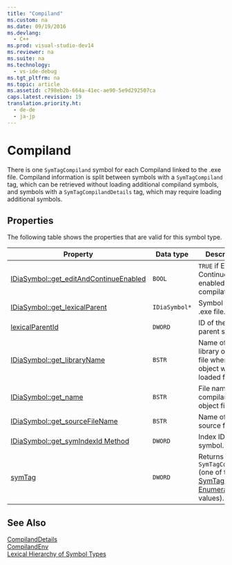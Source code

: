 ```yaml
---
title: "Compiland"
ms.custom: na
ms.date: 09/19/2016
ms.devlang: 
  - C++
ms.prod: visual-studio-dev14
ms.reviewer: na
ms.suite: na
ms.technology: 
  - vs-ide-debug
ms.tgt_pltfrm: na
ms.topic: article
ms.assetid: c798eb2b-664a-41ec-ae90-5e9d292507ca
caps.latest.revision: 19
translation.priority.ht: 
  - de-de
  - ja-jp
---
```

# Compiland
There is one `SymTagCompiland` symbol for each Compiland linked to the .exe file. Compiland information is split between symbols with a `SymTagCompiland` tag, which can be retrieved without loading additional compiland symbols, and symbols with a `SymTagCompilandDetails` tag, which may require loading additional symbols.  
  
## Properties  
 The following table shows the properties that are valid for this symbol type.  
  
|Property|Data type|Description|  
|--------------|---------------|-----------------|  
|[IDiaSymbol::get_editAndContinueEnabled](../vs140/IDiaSymbol--get_editAndContinueEnabled.md)|`BOOL`|`TRUE` if Edit and Continue was enabled at compilation.|  
|[IDiaSymbol::get_lexicalParent](../vs140/IDiaSymbol--get_lexicalParent.md)|`IDiaSymbol*`|Symbol for the .exe file.|  
|[lexicalParentId](../vs140/IDiaSymbol--get_lexicalParentId.md)|`DWORD`|ID of the lexical parent symbol.|  
|[IDiaSymbol::get_libraryName](../vs140/IDiaSymbol--get_libraryName.md)|`BSTR`|Name of the library or object file where object was loaded from.|  
|[IDiaSymbol::get_name](../vs140/IDiaSymbol--get_name.md)|`BSTR`|File name of the compiland's object file.|  
|[IDiaSymbol::get_sourceFileName](../vs140/IDiaSymbol--get_sourceFileName.md)|`BSTR`|Name of the source file.|  
|[IDiaSymbol::get_symIndexId Method](../vs140/IDiaSymbol--get_symIndexId.md)|`DWORD`|Index ID of symbol.|  
|[symTag](../vs140/IDiaSymbol--get_symTag.md)|`DWORD`|Returns `SymTagCompiland` (one of the [SymTagEnum Enumeration](../vs140/SymTagEnum.md) values).|  
  
## See Also  
 [CompilandDetails](../vs140/CompilandDetails.md)   
 [CompilandEnv](../vs140/CompilandEnv.md)   
 [Lexical Hierarchy of Symbol Types](../vs140/Lexical-Hierarchy-of-Symbol-Types.md)